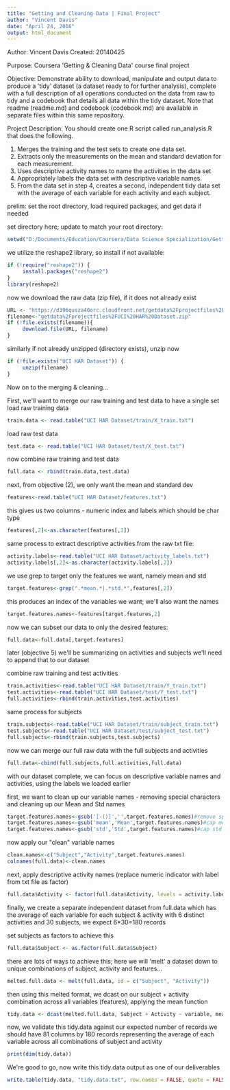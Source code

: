 ```yaml
---
title: "Getting and Cleaning Data | Final Project"
author: "Vincent Davis"
date: "April 24, 2016"
output: html_document
---
```


Author:      Vincent Davis
Created:     20140425

Purpose: Coursera 'Getting & Cleaning Data' course final project

Objective: Demonstrate ability to download, manipulate and output data to produce
a 'tidy' dataset (a dataset ready to for further analysis), complete with a full
description of all operations conducted on the data from raw to tidy and a codebook
that details all data within the tidy dataset.  Note that readme (readme.md) and
codebook (codebook.md) are available in separate files within this same repository.

Project Description:
You should create one R script called run_analysis.R that does the following.

1. Merges the training and the test sets to create one data set.
2. Extracts only the measurements on the mean and standard deviation for each measurement.
3. Uses descriptive activity names to name the activities in the data set
4. Appropriately labels the data set with descriptive variable names.
5. From the data set in step 4, creates a second, independent tidy data set
with the average of each variable for each activity and each subject.

prelim: set the root directory, load required packages, and get data if needed

set directory here; update to match your root directory:

```r
setwd("D:/Documents/Education/Coursera/Data Science Specialization/GettingCleaningData/")
```

we utilize the reshape2 library, so install if not available:
```r
if (!require("reshape2")) {
     install.packages("reshape2")
}
library(reshape2)
```
now we download the raw data (zip file), if it does not already exist
```r
URL <- "https://d396qusza40orc.cloudfront.net/getdata%2Fprojectfiles%2FUCI%20HAR%20Dataset.zip"
filename<-"getdata%2Fprojectfiles%2FUCI%20HAR%20Dataset.zip"
if (!file.exists(filename)){
     download.file(URL, filename)
}
```
similarly if not already unzipped (directory exists), unzip now
```r
if (!file.exists("UCI HAR Dataset")) {
     unzip(filename)
}
```
Now on to the merging & cleaning...

First, we'll want to merge our raw training and test data to have a single set
load raw training data
```r
train.data <- read.table("UCI HAR Dataset/train/X_train.txt")
```
load raw test data
```r
test.data <- read.table("UCI HAR Dataset/test/X_test.txt")
```
now combine raw training and test data
```r
full.data <- rbind(train.data,test.data)
```
next, from objective (2), we only want the mean and standard dev
```r
features<-read.table("UCI HAR Dataset/features.txt")
```
this gives us two columns - numeric index and labels which should be char type
```r
features[,2]<-as.character(features[,2])
```
same process to extract descriptive activities from the raw txt file:
```r
activity.labels<-read.table("UCI HAR Dataset/activity_labels.txt")
activity.labels[,2]<-as.character(activity.labels[,2])
```

we use grep to target only the features we want, namely mean and std
```r
target.features<-grep(".*mean.*|.*std.*",features[,2])
```
this produces an index of the variables we want; we'll also want the names
```r
target.features.names<-features[target.features,2]
```
now we can subset our data to only the desired features:
```r
full.data<-full.data[,target.features]
```
later (objective 5) we'll be summarizing on activities and subjects
we'll need to append that to our dataset

combine raw training and test activities
```r
train.activities<-read.table("UCI HAR Dataset/train/Y_train.txt")
test.activities<-read.table("UCI HAR Dataset/test/Y_test.txt")
full.activities<-rbind(train.activities,test.activities)
```
same process for subjects
```r
train.subjects<-read.table("UCI HAR Dataset/train/subject_train.txt")
test.subjects<-read.table("UCI HAR Dataset/test/subject_test.txt")
full.subjects<-rbind(train.subjects,test.subjects)
```
now we can merge our full raw data with the full subjects and activities
```r
full.data<-cbind(full.subjects,full.activities,full.data)
```
with our dataset complete, we can focus on descriptive variable names and
activities, using the labels we loaded earlier

first, we want to clean up our variable names - removing special characters
and cleaning up our Mean and Std names
```r
target.features.names<-gsub('[-()]','',target.features.names)#remove specials
target.features.names<-gsub('mean','Mean',target.features.names)#cap mean
target.features.names<-gsub('std','Std',target.features.names)#cap std
```
now apply our "clean" variable names
```r
clean.names<-c("Subject","Activity",target.features.names)
colnames(full.data)<-clean.names
```
next, apply descriptive activity names (replace numeric indicator with
label from txt file as factor)
```r
full.data$Activity <- factor(full.data$Activity, levels = activity.labels[,1], labels = activity.labels[,2])
```

finally, we create a separate independent dataset from full.data
which has the average of each variable for each subject & activity
with 6 distinct activities and 30 subjects, we expect 6*30=180 records

set subjects as factors to achieve this

```r
full.data$Subject <- as.factor(full.data$Subject)
```
there are lots of ways to achieve this; here we will 'melt' a dataset
down to unique combinations of subject, activity and features...
```r
melted.full.data <- melt(full.data, id = c("Subject", "Activity"))
```
then using this melted format, we dcast on our subject + activity combination
across all variables (features), applying the mean function
```r
tidy.data <- dcast(melted.full.data, Subject + Activity ~ variable, mean)
```
now, we validate this tidy.data against our expected number of records
we should have 81 columns by 180 records representing the average of each
variable across all combinations of subject and activity
```r
print(dim(tidy.data))
```
We're good to go, now write this tidy.data output as one of our deliverables
```r
write.table(tidy.data, "tidy.data.txt", row.names = FALSE, quote = FALSE,sep='\t')
```
